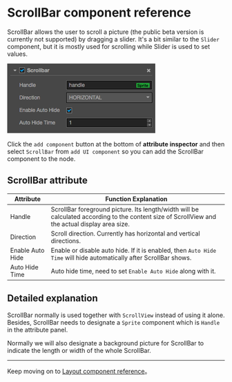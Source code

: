 # ScrollBar component reference

ScrollBar allows the user to scroll a picture (the public beta version is currently not supported) by dragging a slider. It's a bit similar to the `Slider` component, but it is mostly used for scrolling while Slider is used to set values.

![scrollbar.png](./scrollbar/scrollbar.png)

Click the `add component` button at the bottom of **attribute inspector** and then select `ScrollBar` from `add UI component` so you can add the ScrollBar component to the node.


## ScrollBar attribute

| Attribute |   Function Explanation
| -------------- | ----------- |
| Handle| ScrollBar foreground picture. Its length/width will be calculated according to the content size of ScrollView and the actual display area size.
| Direction | Scroll direction. Currently has horizontal and vertical directions.
| Enable Auto Hide | Enable or disable auto hide. If it is enabled, then `Auto Hide Time` will hide automatically after ScrollBar shows.
| Auto Hide Time | Auto hide time, need to set `Enable Auto Hide` along with it.


## Detailed explanation

ScrollBar normally is used together with `ScrollView` instead of using it alone. Besides, ScrollBar needs to designate a `Sprite` component which is `Handle` in the attribute panel.

Normally we will also designate a background picture for ScrollBar to indicate the length or width of the whole ScrollBar.

---

Keep moving on to [Layout component reference](layout.md)。